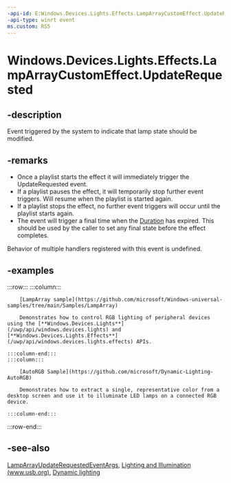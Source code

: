 ```yaml
---
-api-id: E:Windows.Devices.Lights.Effects.LampArrayCustomEffect.UpdateRequested
-api-type: winrt event
ms.custom: RS5
---
```


<!-- Event syntax.
public event TypedEventHandler UpdateRequested<LampArrayCustomEffect, LampArrayUpdateRequestedEventArgs>
-->

# Windows.Devices.Lights.Effects.LampArrayCustomEffect.UpdateRequested

## -description
Event triggered by the system to indicate that lamp state should be modified.

## -remarks
- Once a playlist starts the effect it will immediately trigger the UpdateRequested event.
- If a playlist pauses the effect, it will temporarily stop further event triggers. Will resume when the playlist is started again.
- If a playlist stops the effect, no further event triggers will occur until the playlist starts again.
- The event will trigger a final time when the [Duration](lamparraycustomeffect_duration.md) has expired. This should be used by the caller to set any final state before the effect completes.

Behavior of multiple handlers registered with this event is undefined.

## -examples

:::row:::
    :::column:::

        [LampArray sample](https://github.com/microsoft/Windows-universal-samples/tree/main/Samples/LampArray)
        
        Demonstrates how to control RGB lighting of peripheral devices using the [**Windows.Devices.Lights**](/uwp/api/windows.devices.lights) and [**Windows.Devices.Lights.Effects**](/uwp/api/windows.devices.lights.effects) APIs.

    :::column-end:::
    :::column:::

        [AutoRGB Sample](https://github.com/microsoft/Dynamic-Lighting-AutoRGB)
        
        Demonstrates how to extract a single, representative color from a desktop screen and use it to illuminate LED lamps on a connected RGB device.
            
    :::column-end:::
:::row-end:::

## -see-also

[LampArrayUpdateRequestedEventArgs](lamparrayupdaterequestedeventargs.md), [Lighting and Illumination (www.usb.org)](https://www.usb.org/sites/default/files/hutrr84_-_lighting_and_illumination_page.pdf), [Dynamic lighting](/windows/uwp/devices-sensors/lighting-dynamic-lamparray)


